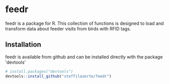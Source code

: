 
# feedr

feedr is a package for R. This collection of functions is designed to load and transform data about feeder visits from birds with RFID tags.

## Installation
feedr is available from github and can be installed directly with the package 'devtools'

```r
# install.packages("devtools")
devtools::install_github("steffilazerte/feedr")
```
